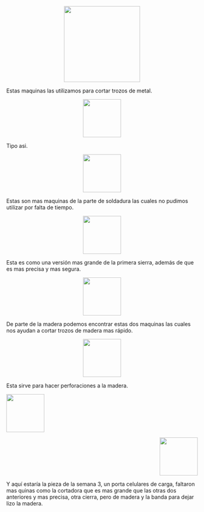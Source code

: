 <p align="center">
    <img src="../Imagenes/Cierra.png" width="200">
</p>
Estas maquinas las utilizamos para cortar trozos de metal. 

<p align="center">
    <img src="../Imagenes/Anillo.png" width="100">
</p>
Tipo asi.

<p align="center">
    <img src="../Imagenes/maquinas perforadoras.png" width="100">
</p>
Estas son mas maquinas de la parte de soldadura las cuales no pudimos utilizar por falta de tiempo.

<p align="center">
    <img src="../Imagenes/Ligera.png" width="100">
</p>
Esta es como una versión mas grande de la primera sierra, además de que es mas precisa y mas segura.

<p align="center">
    <img src="../Imagenes/Madera.png" width="100">
</p>
De parte de la madera podemos encontrar estas dos maquinas las cuales nos ayudan a cortar trozos de madera mas rápido.

<p align="center">
    <img src="../Imagenes/maderita.png" width="100">
</p>
Esta sirve para hacer perforaciones a la madera.

<p align="left">
    <img src="../Imagenes/poste.png" width="100">
</p>
<p align="right">
    <img src="../Imagenes/maderito.png" width="100">
</p>
Y aquí estaría la pieza de la semana 3, un porta celulares de carga, faltaron mas quinas como la cortadora que es mas grande que las otras dos anteriores y mas precisa, otra cierra, pero de madera y la banda para dejar lizo la madera.
